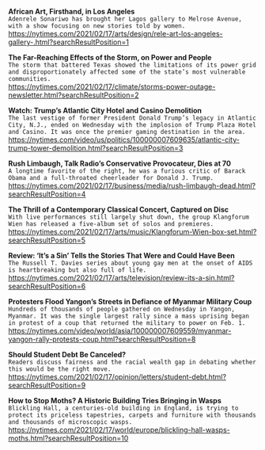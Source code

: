 **African Art, Firsthand, in Los Angeles**\
`Adenrele Sonariwo has brought her Lagos gallery to Melrose Avenue, with a show focusing on new stories told by women.`\
https://nytimes.com/2021/02/17/arts/design/rele-art-los-angeles-gallery-.html?searchResultPosition=1

**The Far-Reaching Effects of the Storm, on Power and People**\
`The storm that battered Texas showed the limitations of its power grid and disproportionately affected some of the state’s most vulnerable communities.`\
https://nytimes.com/2021/02/17/climate/storms-power-outage-newsletter.html?searchResultPosition=2

**Watch: Trump’s Atlantic City Hotel and Casino Demolition**\
`The last vestige of former President Donald Trump’s legacy in Atlantic City, N.J., ended on Wednesday with the implosion of Trump Plaza Hotel and Casino. It was once the premier gaming destination in the area.`\
https://nytimes.com/video/us/politics/100000007609635/atlantic-city-trump-tower-demolition.html?searchResultPosition=3

**Rush Limbaugh, Talk Radio’s Conservative Provocateur, Dies at 70**\
`A longtime favorite of the right, he was a furious critic of Barack Obama and a full-throated cheerleader for Donald J. Trump.`\
https://nytimes.com/2021/02/17/business/media/rush-limbaugh-dead.html?searchResultPosition=4

**The Thrill of a Contemporary Classical Concert, Captured on Disc**\
`With live performances still largely shut down, the group Klangforum Wien has released a five-album set of solos and premieres.`\
https://nytimes.com/2021/02/17/arts/music/Klangforum-Wien-box-set.html?searchResultPosition=5

**Review: ‘It’s a Sin’ Tells the Stories That Were and Could Have Been**\
`The Russell T. Davies series about young gay men at the onset of AIDS is heartbreaking but also full of life.`\
https://nytimes.com/2021/02/17/arts/television/review-its-a-sin.html?searchResultPosition=6

**Protesters Flood Yangon’s Streets in Defiance of Myanmar Military Coup**\
`Hundreds of thousands of people gathered on Wednesday in Yangon, Myanmar. It was the single largest rally since a mass uprising began in protest of a coup that returned the military to power on Feb. 1.`\
https://nytimes.com/video/world/asia/100000007609559/myanmar-yangon-rally-protests-coup.html?searchResultPosition=8

**Should Student Debt Be Canceled?**\
`Readers discuss fairness and the racial wealth gap in debating whether this would be the right move.`\
https://nytimes.com/2021/02/17/opinion/letters/student-debt.html?searchResultPosition=9

**How to Stop Moths? A Historic Building Tries Bringing in Wasps**\
`Blickling Hall, a centuries-old building in England, is trying to protect its priceless tapestries, carpets and furniture with thousands and thousands of microscopic wasps.`\
https://nytimes.com/2021/02/17/world/europe/blickling-hall-wasps-moths.html?searchResultPosition=10

